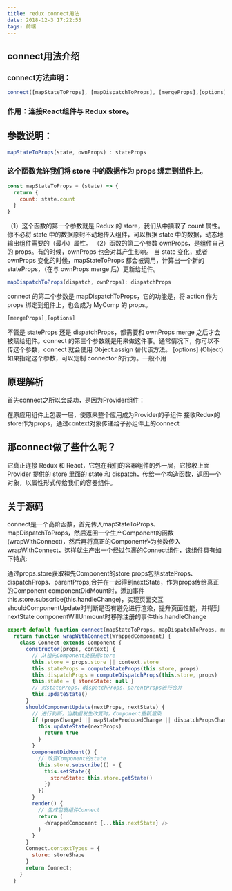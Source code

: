 ```yaml
---
title: redux connect用法
date: 2018-12-3 17:22:55
tags: 前端
---
```


## connect用法介绍
### connect方法声明：

```javascript
connect([mapStateToProps], [mapDispatchToProps], [mergeProps],[options])
```
### 作用：连接React组件与 Redux store。

## 参数说明：


```javascript
mapStateToProps(state, ownProps) : stateProps
```

### 这个函数允许我们将 store 中的数据作为 props 绑定到组件上。
```javascript
const mapStateToProps = (state) => {
  return {
    count: state.count
  }
}
```


（1）这个函数的第一个参数就是 Redux 的 store，我们从中摘取了 count 属性。你不必将 state 中的数据原封不动地传入组件，可以根据 state 中的数据，动态地输出组件需要的（最小）属性。
（2）函数的第二个参数 ownProps，是组件自己的 props。有的时候，ownProps 也会对其产生影响。
当 state 变化，或者 ownProps 变化的时候，mapStateToProps 都会被调用，计算出一个新的 stateProps，（在与 ownProps merge 后）更新给组件。

```javascript
mapDispatchToProps(dispatch, ownProps): dispatchProps
```

connect 的第二个参数是 mapDispatchToProps，它的功能是，将 action 作为 props 绑定到组件上，也会成为 MyComp 的 props。

```javascript
[mergeProps],[options]
```

不管是 stateProps 还是 dispatchProps，都需要和 ownProps merge 之后才会被赋给组件。connect 的第三个参数就是用来做这件事。通常情况下，你可以不传这个参数，connect 就会使用 Object.assign 替代该方法。
[options] (Object) 如果指定这个参数，可以定制 connector 的行为。一般不用


## 原理解析
首先connect之所以会成功，是因为Provider组件：

在原应用组件上包裹一层，使原来整个应用成为Provider的子组件
接收Redux的store作为props，通过context对象传递给子孙组件上的connect

## 那connect做了些什么呢？
它真正连接 Redux 和 React，它包在我们的容器组件的外一层，它接收上面 Provider 提供的 store 里面的 state 和 dispatch，传给一个构造函数，返回一个对象，以属性形式传给我们的容器组件。


## 关于源码

connect是一个高阶函数，首先传入mapStateToProps、mapDispatchToProps，然后返回一个生产Component的函数(wrapWithConnect)，然后再将真正的Component作为参数传入wrapWithConnect，这样就生产出一个经过包裹的Connect组件，该组件具有如下特点:

通过props.store获取祖先Component的store
props包括stateProps、dispatchProps、parentProps,合并在一起得到nextState，作为props传给真正的Component
componentDidMount时，添加事件this.store.subscribe(this.handleChange)，实现页面交互
shouldComponentUpdate时判断是否有避免进行渲染，提升页面性能，并得到nextState
componentWillUnmount时移除注册的事件this.handleChange

```javascript
export default function connect(mapStateToProps, mapDispatchToProps, mergeProps, options = {}) {
  return function wrapWithConnect(WrappedComponent) {
    class Connect extends Component {
      constructor(props, context) {
        // 从祖先Component处获得store
        this.store = props.store || context.store
        this.stateProps = computeStateProps(this.store, props)
        this.dispatchProps = computeDispatchProps(this.store, props)
        this.state = { storeState: null }
        // 对stateProps、dispatchProps、parentProps进行合并
        this.updateState()
      }
      shouldComponentUpdate(nextProps, nextState) {
        // 进行判断，当数据发生改变时，Component重新渲染
        if (propsChanged || mapStateProducedChange || dispatchPropsChanged) {
          this.updateState(nextProps)
            return true
          }
        }
        componentDidMount() {
          // 改变Component的state
          this.store.subscribe(() = {
            this.setState({
              storeState: this.store.getState()
            })
          })
        }
        render() {
          // 生成包裹组件Connect
          return (
            <WrappedComponent {...this.nextState} />
          )
        }
      }
      Connect.contextTypes = {
        store: storeShape
      }
      return Connect;
    }
  }
```



